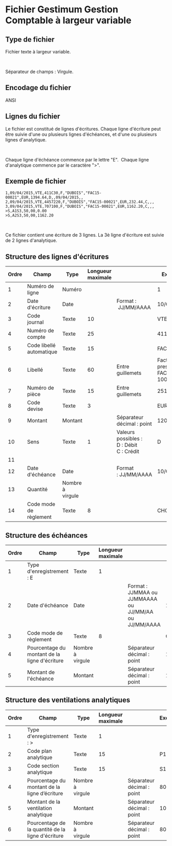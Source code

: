 # Fichier Gestimum Gestion Comptable à largeur variable
## Type de fichier


Fichier texte à largeur variable.


 


Séparateur de champs : Virgule.


## Encodage du fichier


ANSI


## Lignes du fichier


Le fichier est constitué de lignes d'écritures. Chaque ligne d'écriture 
 peut être suivie d'une ou plusieurs lignes d'échéances, et d'une ou plusieurs 
 lignes d'analytique.


 


Chaque ligne d'échéance commence par le lettre "E".  Chaque 
 ligne d'analytique commence par le caractère ">".


## Exemple de fichier

````
1,09/04/2015,VTE,411C30,F,"DUBOIS","FAC15-00021",EUR,1394.64,D,,09/04/2015,,
2,09/04/2015,VTE,4457220,F,"DUBOIS","FAC15-00021",EUR,232.44,C,,,
3,09/04/2015,VTE,707100,F,"DUBOIS","FAC15-00021",EUR,1162.20,C,,,
>S,A1S3,50,00,0.00
>S,A2S3,50,00,1162.20
````

 


Ce fichier contient une écriture de 3 lignes. La 3è ligne d'écriture 
 est suivie de 2 lignes d'analytique.


## Structure des lignes d'écritures










| Ordre | Champ | Type | Longueur maximale |   | Exemple |
|---|---|---|---|---|---|
| 1 | Numéro de ligne | Numéro |   |   | 1 |
| 2 | Date d'écriture | Date |   | Format :  JJ/MM/AAAA | 10/03/2017 |
| 3 | Code journal | Texte | 10 |   | VTE |
| 4 | Numéro de compte | Texte | 25 |   | 411160001 |
| 5 | Code libellé automatique | Texte | 15 |   | FAC |
| 6 | Libellé | Texte | 60 | Entre guillemets | Facture de prestation FAC16-100004 |
| 7 | Numéro de pièce | Texte | 15 | Entre guillemets | 25115 |
| 8 | Code devise | Texte | 3 |   | EUR |
| 9 | Montant | Montant |   | Séparateur décimal : point | 120 |
| 10 | Sens | Texte | 1 | Valeurs possibles : <br>D : Débit <br>C : Crédit | D |
| 11 |   |   |   |   |   |
| 12 | Date d'échéance | Date |   | Format : JJ/MM/AAAA | 10/03/2017 |
| 13 | Quantité | Nombre à virgule |   |   |   |
| 14 | Code mode de règlement | Texte | 8 |   | CHQ |


## Structure des échéances










| Ordre | Champ | Type | Longueur maximale |   | Exemple |
|---|---|---|---|---|---|
| 1 | Type d'enregistrement : E | Texte | 1 |   |   |
| 2 | Date d'échéance | Date |   | Format : JJMMAA ou JJMMAAAA ou JJ/MM/AA ou JJ/MM/AAAA | 10/03/2017 |
| 3 | Code mode de règlement | Texte | 8 |   | CHQ |
| 4 | Pourcentage du montant de la ligne d'écriture | Nombre à virgule |   | Séparateur décimal : point | 100 |
| 5 | Montant de l'échéance | Montant |   | Séparateur décimal : point | 120 |


## Structure des ventilations analytiques










| Ordre | Champ | Type | Longueur maximale |   | Exemple |
|---|---|---|---|---|---|
| 1 | Type d'enregistrement : > | Texte | 1 |   |   |
| 2 | Code plan analytique | Texte | 15 |   | P1 |
| 3 | Code section analytique | Texte | 15 |   | S1 |
| 4 | Pourcentage du montant de la ligne d’écriture | Nombre à virgule |   | Séparateur décimal : point | 80 |
| 5 | Montant de la ventilation analytique | Montant |   | Séparateur décimal : point | 100 |
| 6 | Pourcentage de la quantité de la ligne d'écriture | Nombre à virgule |   | Séparateur décimal : point | 80 |